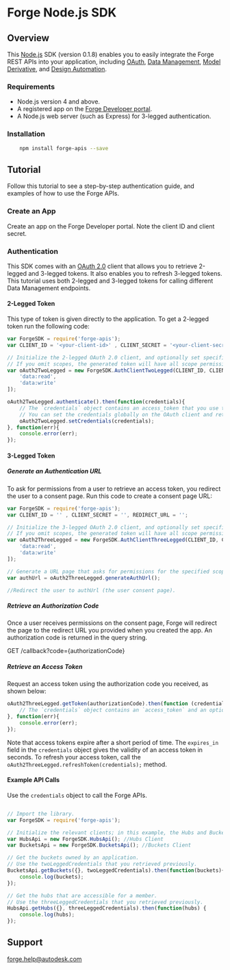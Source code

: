 # Forge Node.js SDK

## Overview
This <a href="https://nodejs.org/" target="_blank">Node.js</a> SDK (version 0.1.8) enables you to easily integrate the Forge REST APIs
into your application, including <a href="https://developer.autodesk.com/en/docs/oauth/v2/overview/" target="_blank">OAuth</a>, <a href="https://developer.autodesk.com/en/docs/data/v2/overview/" target="_blank">Data Management</a>,
<a href="https://developer.autodesk.com/en/docs/model-derivative/v2/overview/" target="_blank">Model Derivative</a>,
and <a href="https://developer.autodesk.com/en/docs/design-automation/v2/overview/" target="_blank">Design Automation</a>.

### Requirements
* Node.js version 4 and above.
* A registered app on the <a href="https://developer.autodesk.com/myapps" target="_blank">Forge Developer portal</a>.
* A Node.js web server (such as Express) for 3-legged authentication.


### Installation
```sh
    npm install forge-apis --save
```

## Tutorial
Follow this tutorial to see a step-by-step authentication guide, and examples of how to use the Forge APIs.

### Create an App
Create an app on the Forge Developer portal. Note the client ID and client secret.

### Authentication
This SDK comes with an <a href="https://developer.autodesk.com/en/docs/oauth/v2/overview/" target="_blank">OAuth 2.0</a> client that allows you to retrieve 2-legged and 3-legged tokens. It also enables you to refresh 3-legged tokens. This tutorial uses both 2-legged and 3-legged tokens for calling different Data Management endpoints.

#### 2-Legged Token

This type of token is given directly to the application.
To get a 2-legged token run the following code:

``` JavaScript
var ForgeSDK = require('forge-apis');
var CLIENT_ID = '<your-client-id>' , CLIENT_SECRET = '<your-client-secret>';

// Initialize the 2-legged OAuth 2.0 client, and optionally set specific scopes.
// If you omit scopes, the generated token will have all scope permissions.
var oAuth2TwoLegged = new ForgeSDK.AuthClientTwoLegged(CLIENT_ID, CLIENT_SECRET, [
    'data:read',
    'data:write'
]);

oAuth2TwoLegged.authenticate().then(function(credentials){
    // The `credentials` object contains an access_token that you use to call the endpoints.
    // You can set the credentials globally on the OAuth client and retrieve them later on.
    oAuth2TwoLegged.setCredentials(credentials);
}, function(err){
    console.error(err);
});
```

#### 3-Legged Token
##### Generate an Authentication URL

To ask for permissions from a user to retrieve an access token, you
redirect the user to a consent page. Run this code to create a consent page URL:

``` JavaScript
var ForgeSDK = require('forge-apis');
var CLIENT_ID = '' , CLIENT_SECRET = '', REDIRECT_URL = '';

// Initialize the 3-legged OAuth 2.0 client, and optionally set specific scopes.
// If you omit scopes, the generated token will have all scope permissions.
var oAuth2ThreeLegged = new ForgeSDK.AuthClientThreeLegged(CLIENT_ID, CLIENT_SECRET, REDIRECT_URL, [
    'data:read',
    'data:write'
]);

// Generate a URL page that asks for permissions for the specified scopes.
var authUrl = oAuth2ThreeLegged.generateAuthUrl();

//Redirect the user to authUrl (the user consent page).

```

##### Retrieve an Authorization Code

Once a user receives permissions on the consent page, Forge will redirect
the page to the redirect URL you provided when you created the app. An authorization code is returned in the query string.

GET /callback?code={authorizationCode}

##### Retrieve an Access Token

Request an access token using the authorization code you received, as shown below:

``` JavaScript
oAuth2ThreeLegged.getToken(authorizationCode).then(function (credentials) {
    // The `credentials` object contains an `access_token` and an optional `refresh_token` that you can use to call the endpoints.
}, function(err){
    console.error(err);
});
```

Note that access tokens expire after a short period of time. The `expires_in` field in the `credentials` object gives the validity of an access token in seconds. To refresh your access token, call the `oAuth2ThreeLegged.refreshToken(credentials);` method. 

#### Example API Calls

Use the `credentials` object to call the Forge APIs.

``` JavaScript

// Import the library.
var ForgeSDK = require('forge-apis');

// Initialize the relevant clients; in this example, the Hubs and Buckets clients (part of the Data Management API).
var HubsApi = new ForgeSDK.HubsApi(); //Hubs Client
var BucketsApi = new ForgeSDK.BucketsApi(); //Buckets Client

// Get the buckets owned by an application.
// Use the twoLeggedCredentials that you retrieved previously.
BucketsApi.getBuckets({}, twoLeggedCredentials).then(function(buckets){
    console.log(buckets);
});

// Get the hubs that are accessible for a member.
// Use the threeLeggedCredentials that you retrieved previously.
HubsApi.getHubs({}, threeLeggedCredentials).then(function(hubs) {
    console.log(hubs);
});

```

## Support

forge.help@autodesk.com

